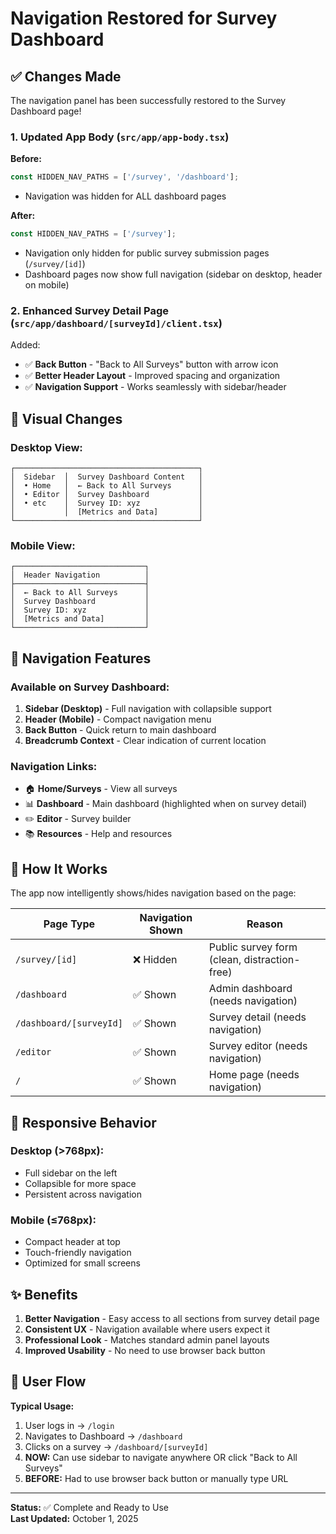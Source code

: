 # Navigation Restored for Survey Dashboard

## ✅ Changes Made

The navigation panel has been successfully restored to the Survey Dashboard page!

### 1. **Updated App Body** (`src/app/app-body.tsx`)

**Before:**
```javascript
const HIDDEN_NAV_PATHS = ['/survey', '/dashboard'];
```
- Navigation was hidden for ALL dashboard pages

**After:**
```javascript
const HIDDEN_NAV_PATHS = ['/survey'];
```
- Navigation only hidden for public survey submission pages (`/survey/[id]`)
- Dashboard pages now show full navigation (sidebar on desktop, header on mobile)

### 2. **Enhanced Survey Detail Page** (`src/app/dashboard/[surveyId]/client.tsx`)

Added:
- ✅ **Back Button** - "Back to All Surveys" button with arrow icon
- ✅ **Better Header Layout** - Improved spacing and organization
- ✅ **Navigation Support** - Works seamlessly with sidebar/header

## 🎨 Visual Changes

### Desktop View:
```
┌─────────────────────────────────────────┐
│  Sidebar  │  Survey Dashboard Content   │
│  • Home   │  ← Back to All Surveys      │
│  • Editor │  Survey Dashboard           │
│  • etc    │  Survey ID: xyz             │
│           │  [Metrics and Data]         │
└─────────────────────────────────────────┘
```

### Mobile View:
```
┌─────────────────────────────┐
│  Header Navigation          │
├─────────────────────────────┤
│  ← Back to All Surveys      │
│  Survey Dashboard           │
│  Survey ID: xyz             │
│  [Metrics and Data]         │
└─────────────────────────────┘
```

## 🧭 Navigation Features

### Available on Survey Dashboard:
1. **Sidebar (Desktop)** - Full navigation with collapsible support
2. **Header (Mobile)** - Compact navigation menu
3. **Back Button** - Quick return to main dashboard
4. **Breadcrumb Context** - Clear indication of current location

### Navigation Links:
- 🏠 **Home/Surveys** - View all surveys
- 📊 **Dashboard** - Main dashboard (highlighted when on survey detail)
- ✏️ **Editor** - Survey builder
- 📚 **Resources** - Help and resources

## 🔄 How It Works

The app now intelligently shows/hides navigation based on the page:

| Page Type | Navigation Shown | Reason |
|-----------|------------------|--------|
| `/survey/[id]` | ❌ Hidden | Public survey form (clean, distraction-free) |
| `/dashboard` | ✅ Shown | Admin dashboard (needs navigation) |
| `/dashboard/[surveyId]` | ✅ Shown | Survey detail (needs navigation) |
| `/editor` | ✅ Shown | Survey editor (needs navigation) |
| `/` | ✅ Shown | Home page (needs navigation) |

## 📱 Responsive Behavior

### Desktop (>768px):
- Full sidebar on the left
- Collapsible for more space
- Persistent across navigation

### Mobile (≤768px):
- Compact header at top
- Touch-friendly navigation
- Optimized for small screens

## ✨ Benefits

1. **Better Navigation** - Easy access to all sections from survey detail page
2. **Consistent UX** - Navigation available where users expect it
3. **Professional Look** - Matches standard admin panel layouts
4. **Improved Usability** - No need to use browser back button

## 🎯 User Flow

**Typical Usage:**
1. User logs in → `/login`
2. Navigates to Dashboard → `/dashboard`
3. Clicks on a survey → `/dashboard/[surveyId]`
4. **NOW:** Can use sidebar to navigate anywhere OR click "Back to All Surveys"
5. **BEFORE:** Had to use browser back button or manually type URL

---

**Status:** ✅ Complete and Ready to Use  
**Last Updated:** October 1, 2025






